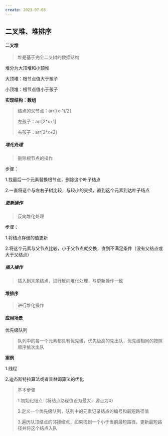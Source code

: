 ```yaml
---
create: 2023-07-08
---
```

## 二叉堆、堆排序

#### 二叉堆

> 堆是基于完全二叉树的数据结构

堆分为大顶堆和小顶堆

大顶堆：根节点值大于孩子

小顶堆：根节点值小于孩子

**实现结构：数组**

> 结点的父节点：arr[(x-1)/2]
>
> 左孩子：arr[2*x+1]
>
> 右孩子：arr[2*x+2]

##### 堆化处理

> 删除根节点的操作

步骤：

1.找最后一个元素替换根节点，删除这个叶子结点

2.一直将这个与左右子树比较，与较小的交换，直到这个元素到达叶子结点

##### 更新操作

> 反向堆化处理

步骤：

1.将结点存储的值更新

2.将这个元素与父节点比较，小于父节点就交换，直到不满足条件（没有父结点或大于父结点）

##### 插入操作

> 插入到末尾结点，进行反向堆化处理，与更新操作一致

#### 堆排序

> 进行堆化操作

#### 应用场景

优先级队列

> 队列中的每一个元素都具有优先级，优先级高的先出队，优先级相同的按照顺序依次出队

**案例**

1.线程

2.迪杰斯特拉算法或者普林姆算法的优化

> 基本步骤
>
> 1.初始化结点（将结点路径值设为最大，源点为0）
>
> 2.定义一个优先级队列，队列中的元素记录结点的编号和最短路径值
>
> 3.遍历队顶结点的邻接结点，如果找到一个小于当前最短路径，更新最短路径并将这个结点入队



